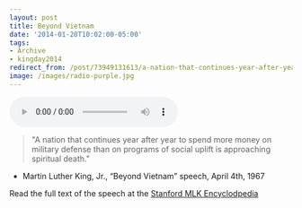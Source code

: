 ```yaml
---
layout: post 
title: Beyond Vietnam 
date: '2014-01-20T10:02:00-05:00' 
tags: 
- Archive 
- kingday2014 
redirect_from: /post/73949131613/a-nation-that-continues-year-after-year-to-spend/
image: /images/radio-purple.jpg
---
```


<audio controls>
<source src="http://mlk-kpp01.stanford.edu/media/audio/1967_04_04_beyond_vietnam.mp3 " type="audio/mpeg">
</audio>

> "A nation that continues year after year to spend more money on military defense than on programs of social uplift is approaching spiritual death." 

- Martin Luther King, Jr., “Beyond Vietnam” speech, April 4th, 1967

Read the full text of the speech at the [Stanford MLK Encyclodpedia](http://mlk-kpp01.stanford.edu/index.php/encyclopedia/encyclopedia/enc_beyond_vietnam_4_april_1967/)

